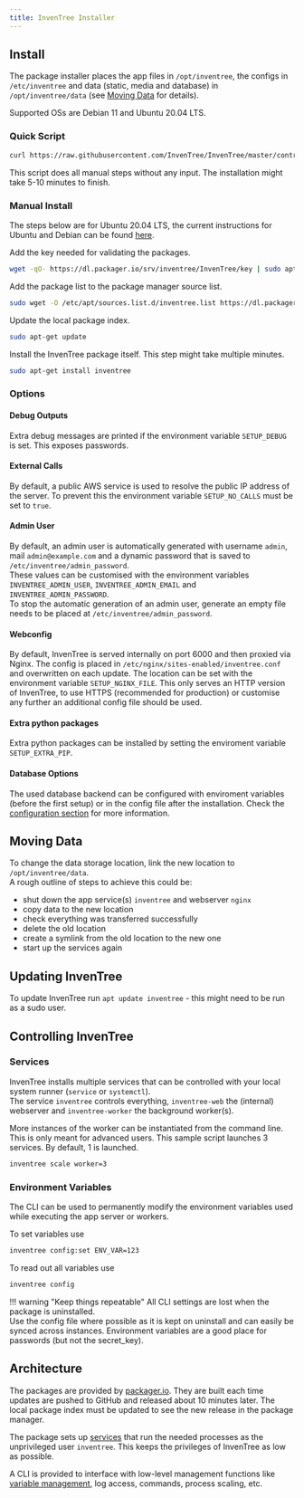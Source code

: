 ```yaml
---
title: InvenTree Installer
---
```


## Install
The package installer places the app files in `/opt/inventree`, the configs in `/etc/inventree` and data (static, media and database) in `/opt/inventree/data` (see [Moving Data](#moving-data) for details).

Supported OSs are Debian 11 and Ubuntu 20.04 LTS.

### Quick Script

```bash
curl https://raw.githubusercontent.com/InvenTree/InvenTree/master/contrib/install.sh | sudo sh
```

This script does all manual steps without any input. The installation might take 5-10 minutes to finish.

### Manual Install

The steps below are for Ubuntu 20.04 LTS, the current instructions for Ubuntu and Debian  can be found [here](https://packager.io/gh/inventree/InvenTree).

Add the key needed for validating the packages.
```bash
wget -qO- https://dl.packager.io/srv/inventree/InvenTree/key | sudo apt-key add -
```

Add the package list to the package manager source list.
```bash
sudo wget -O /etc/apt/sources.list.d/inventree.list https://dl.packager.io/srv/inventree/InvenTree/stable/installer/ubuntu/20.04.repo
```

Update the local package index.
```bash
sudo apt-get update
```

Install the InvenTree package itself. This step might take multiple minutes.
```bash
sudo apt-get install inventree
```

### Options

#### Debug Outputs
Extra debug messages are printed if the environment variable `SETUP_DEBUG` is set. This exposes passwords.

#### External Calls
By default, a public AWS service is used to resolve the public IP address of the server. To prevent this the environment variable `SETUP_NO_CALLS` must be set to `true`.

#### Admin User
By default, an admin user is automatically generated with username `admin`, mail `admin@example.com` and a dynamic password that is saved to `/etc/inventree/admin_password`.  
These values can be customised with the environment variables `INVENTREE_ADMIN_USER`, `INVENTREE_ADMIN_EMAIL` and `INVENTREE_ADMIN_PASSWORD`.  
To stop the automatic generation of an admin user, generate an empty file needs to be placed at `/etc/inventree/admin_password`.

#### Webconfig
By default, InvenTree is served internally on port 6000 and then proxied via Nginx. The config is placed in `/etc/nginx/sites-enabled/inventree.conf` and overwritten on each update. The location can be set with the environment variable `SETUP_NGINX_FILE`.
This only serves an HTTP version of InvenTree, to use HTTPS (recommended for production) or customise any further an additional config file should be used.

#### Extra python packages
Extra python packages can be installed by setting the enviroment variable `SETUP_EXTRA_PIP`.

#### Database Options
The used database backend can be configured with enviroment variables (before the first setup) or in the config file after the installation. Check the [configuration section](./config.md#database-options) for more information.

## Moving Data
To change the data storage location, link the new location to `/opt/inventree/data`.  
A rough outline of steps to achieve this could be:
- shut down the app service(s) `inventree` and webserver `nginx`
- copy data to the new location
- check everything was transferred successfully
- delete the old location
- create a symlink from the old location to the new one
- start up the services again

## Updating InvenTree

To update InvenTree run `apt update inventree` - this might need to be run as a sudo user.

## Controlling InvenTree

### Services
InvenTree installs multiple services that can be controlled with your local system runner (`service` or `systemctl`).  
The service `inventree` controls everything, `inventree-web` the (internal) webserver and `inventree-worker` the background worker(s).

More instances of the worker can be instantiated from the command line. This is only meant for advanced users.
This sample script launches 3 services. By default, 1 is launched.
```bash
inventree scale worker=3
```

### Environment Variables

The CLI can be used to permanently modify the environment variables used while executing the app server or workers.

To set variables use
```bash
inventree config:set ENV_VAR=123
```

To read out all variables use
```bash
inventree config
```

!!! warning "Keep things repeatable"
    All CLI settings are lost when the package is uninstalled.  
    Use the config file where possible as it is kept on uninstall and can easily be synced across instances. Environment variables are a good place for passwords (but not the secret_key).

## Architecture

The packages are provided by [packager.io](https://packager.io/). They are built each time updates are pushed to GitHub and released about 10 minutes later. The local package index must be updated to see the new release in the package manager.

The package sets up [services](#controlling-inventree) that run the needed processes as the unprivileged user `inventree`. This keeps the privileges of InvenTree as low as possible.

A CLI is provided to interface with low-level management functions like [variable management](#enviroment-variables), log access, commands, process scaling, etc.
